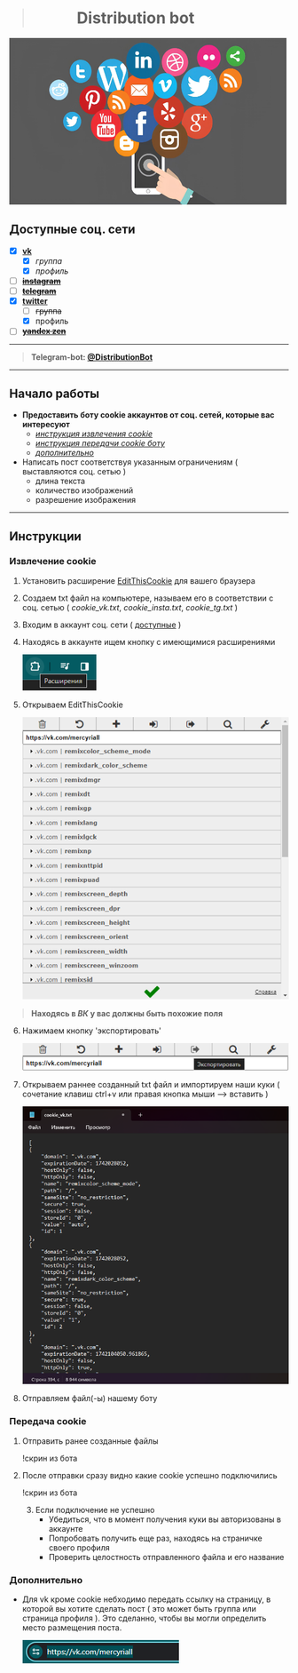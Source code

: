 ># ⠀⠀⠀⠀Distribution bot

<img src="md_assets/img_4.png" width="500" height="300"/>

## <a name="Доступные соц. сети">Доступные соц. сети</a>
 - [X] __[vk](https://vk.com)__
   - [X] _группа_
   - [X] _профиль_
 - [ ] __[~~instagram~~](https://www.instagram.com)__
 - [ ] __[~~telegram~~](https://web.telegram.org/a/)__
 - [X] __[twitter](https://twitter.com)__
   - [ ] ~~группа~~
   - [X] профиль
 - [ ] __[~~yandex zen~~](https://dzen.ru)__
---

> __Telegram-bot: [@DistributionBot](https://t.me/TgInstVK_bot)__

---
 ## Начало работы

- __Предоставить боту cookie аккаунтов от соц. сетей, которые вас интересуют__
  - [_инструкция извлечения cookie_](#a-nameизвлечение-cookie__извлечение-cookie__a)
  - [_инструкция передачи cookie боту_](#a-nameпередача-cookie__передача-cookie__a)
  - [_дополнительно_](#a-nameдополнительно__дополнительно__a)
- Написать пост соответствуя указанным ограничениям ( выставляются соц. сетью )
  - длина текста
  - количество изображений
  - разрешение изображения

---
## Инструкции
### <a name="извлечение-cookie">__Извлечение cookie__</a>
1) Установить расширение [EditThisCookie](https://chromewebstore.google.com/detail/editthiscookie/fngmhnnpilhplaeedifhccceomclgfbg?hl=ru) для вашего браузера
2) Создаем txt файл на компьютере, называем его в соответствии с соц. сетью ( _cookie_vk.txt_, _cookie_insta.txt_, _cookie_tg.txt_ )
3) Входим в аккаунт соц. сети ( [доступные](#a-nameдоступные-соц-сетидоступные-соц-сетиa) )
4) Находясь в аккаунте ищем кнопку с имеющимися расширениями

    ![img_1.png](md_assets/img_1.png)
5) Открываем EditThisCookie

    ![img_2.png](md_assets/img_2.png)
> __Находясь в _ВК_ у вас должны быть похожие поля__
6) Нажимаем кнопку 'экспортировать'

    ![img_3.png](md_assets/img_3.png)
7) Открываем раннее созданный txt файл и импортируем наши куки ( сочетание клавиш ctrl+v или правая кнопка мыши --> вставить )

    ![img_5.png](md_assets/img_5.png)
8) Отправляем файл(-ы) нашему боту

 ### <a name="передача-cookie">__Передача cookie__</a>
1) Отправить ранее созданные файлы

    !скрин из бота
2) После отправки сразу видно какие cookie успешно подключились

    !скрин из бота

   3) Если подключение не успешно
      - Убедиться, что в момент получения куки вы авторизованы в аккаунте
      - Попробовать получить еще раз, находясь на страничке своего профиля
      - Проверить целостность отправленного файла и его название

 ### <a name="дополнительно">__Дополнительно__</a>
- Для vk кроме cookie небходимо передать ссылку на страницу, в которой вы хотите сделать пост ( это может быть группа или страница профиля ). Это сделанно, чтобы вы могли определить место размещения поста.
 
  ![img.png](md_assets/img.png)